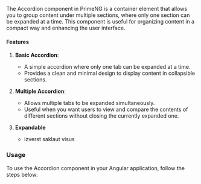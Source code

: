 The Accordion component in PrimeNG is a container element that allows you to group content under multiple sections, where only one section can be expanded at a time. This component is useful for organizing content in a compact way and enhancing the user interface.

#### Features

1. **Basic Accordion**: 
   - A simple accordion where only one tab can be expanded at a time.
   - Provides a clean and minimal design to display content in collapsible sections.

2. **Multiple Accordion**:
   - Allows multiple tabs to be expanded simultaneously.
   - Useful when you want users to view and compare the contents of different sections without closing the currently expanded one.

2. **Expandable**
   - izverst saklaut visus

### Usage

To use the Accordion component in your Angular application, follow the steps below:


